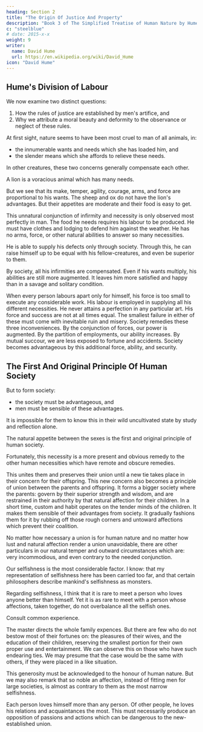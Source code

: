 ```yaml
---
heading: Section 2
title: "The Origin Of Justice And Property"
description: "Book 3 of The Simplified Treatise of Human Nature by Hume"
c: "steelblue"
# date: 2015-x-x
weight: 9
writer:
  name: David Hume
  url: https://en.wikipedia.org/wiki/David_Hume
icon: "David Hume"
---
```




## Hume's Division of Labour

We now examine two distinct questions:

1. How the rules of justice are established by men's artifice, and
2. Why we attribute a moral beauty and deformity to the observance or neglect of these rules.

At first sight, nature seems to have been most cruel to man of all animals, in:
- the innumerable wants and needs which she has loaded him, and
- the slender means which she affords to relieve these needs.

In other creatures, these two concerns generally compensate each other.

A lion is a voracious animal which has many needs.

But we see that its make, temper, agility, courage, arms, and force are proportional to his wants.
        The sheep and ox do not have the lion's advantages.
            But their appetites are moderate and their food is easy to get.

This unnatural conjunction of infirmity and necessity is only observed most perfectly in man.
        The food he needs requires his labour to be produced.
        He must have clothes and lodging to defend him against the weather.
        He has no arms, force, or other natural abilities to answer so many necessities.

He is able to supply his defects only through society.
        Through this, he can raise himself up to be equal with his fellow-creatures, and even be superior to them.

By society, all his infirmities are compensated.
        Even if his wants multiply, his abilities are still more augmented.
        It leaves him more satisfied and happy than in a savage and solitary condition.

When every person labours apart only for himself, his force is too small to execute any considerable work.
        His labour is employed in supplying all his different necessities.
        He never attains a perfection in any particular art.
        His force and success are not at all times equal.
        The smallest failure in either of these must come with inevitable ruin and misery.
Society remedies these three inconveniences.
        By the conjunction of forces, our power is augmented.
        By the partition of employments, our ability increases.
        By mutual succour, we are less exposed to fortune and accidents.
Society becomes advantageous by this additional force, ability, and security.


## The First And Original Principle Of Human Society

But to form society:
- the society must be advantageous, and
- men must be sensible of these advantages.

It is impossible for them to know this in their wild uncultivated state by study and reflection alone.

The natural appetite between the sexes is the first and original principle of human society.

Fortunately, this necessity is a more present and obvious remedy to the other human necessities which have remote and obscure remedies.

This unites them and preserves their union until a new tie takes place in their concern for their offspring.
            This new concern also becomes a principle of union between the parents and offspring.
            It forms a bigger society where the parents:
                govern by their superior strength and wisdom, and
                are restrained in their authority by that natural affection for their children.
        In a short time, custom and habit operates on the tender minds of the children.
            It makes them sensible of their advantages from society.
            It gradually fashions them for it by rubbing off those rough corners and untoward affections which prevent their coalition.

No matter how necessary a union is for human nature and no matter how lust and natural affection render a union unavoidable, there are other particulars in our natural temper and outward circumstances which are:
        very incommodious, and
        even contrary to the needed conjunction.

Our selfishness is the most considerable factor.
        I know:
            that my representation of selfishness here has been carried too far, and
            that certain philosophers describe mankind's selfishness as monsters.

Regarding selfishness, I think that it is rare to meet a person who loves anyone better than himself.
        Yet it is as rare to meet with a person whose affections, taken together, do not overbalance all the selfish ones.

Consult common experience.

The master directs the whole family expences.
But there are few who do not bestow most of their fortunes on:
    the pleasures of their wives, and
    the education of their children, reserving the smallest portion for their own proper use and entertainment.
We can observe this on those who have such endearing ties.
We may presume that the case would be the same with others, if they were placed in a like situation.

This generosity must be acknowledged to the honour of human nature.
        But we may also remark that so noble an affection, instead of fitting men for large societies, is almost as contrary to them as the most narrow selfishness.

Each person loves himself more than any person.
        Of other people, he loves his relations and acquaintances the most.
        This must necessarily produce an opposition of passions and actions which can be dangerous to the new-established union.